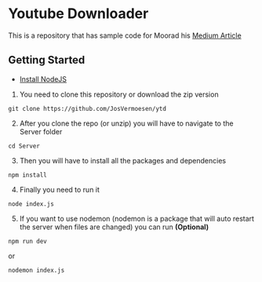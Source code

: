 # Youtube Downloader

This is a repository that has sample code for Moorad his [Medium Article](https://blog.usejournal.com/how-i-made-my-own-youtube-downloader-using-javascript-and-node-js-160b172f6e10)

## Getting Started

- [Install NodeJS](https://nodejs.org/)

1. You need to clone this repository or download the zip version

```
git clone https://github.com/JosVermoesen/ytd
```

2. After you clone the repo (or unzip) you will have to navigate to the Server folder

```
cd Server
```

3. Then you will have to install all the packages and dependencies

```
npm install
```

4. Finally you need to run it

```
node index.js
```

5. If you want to use nodemon (nodemon is a package that will auto restart the server when files are changed) you can run **(Optional)**

```
npm run dev
```

or

```
nodemon index.js
```